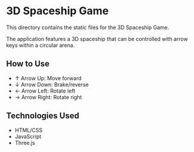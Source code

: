 # 3D Spaceship Game

This directory contains the static files for the 3D Spaceship Game.

The application features a 3D spaceship that can be controlled with arrow keys within a circular arena.

## How to Use

- ↑ Arrow Up: Move forward
- ↓ Arrow Down: Brake/reverse
- ← Arrow Left: Rotate left
- → Arrow Right: Rotate right

## Technologies Used

- HTML/CSS
- JavaScript
- Three.js
